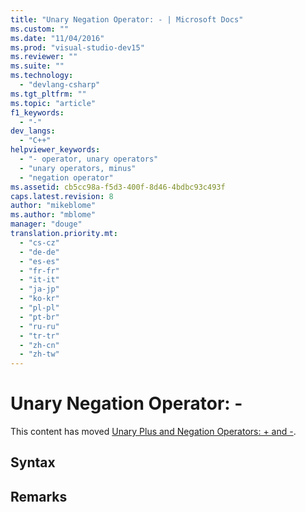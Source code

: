 ```yaml
---
title: "Unary Negation Operator: - | Microsoft Docs"
ms.custom: ""
ms.date: "11/04/2016"
ms.prod: "visual-studio-dev15"
ms.reviewer: ""
ms.suite: ""
ms.technology: 
  - "devlang-csharp"
ms.tgt_pltfrm: ""
ms.topic: "article"
f1_keywords: 
  - "-"
dev_langs: 
  - "C++"
helpviewer_keywords: 
  - "- operator, unary operators"
  - "unary operators, minus"
  - "negation operator"
ms.assetid: cb5cc98a-f5d3-400f-8d46-4bdbc93c493f
caps.latest.revision: 8
author: "mikeblome"
ms.author: "mblome"
manager: "douge"
translation.priority.mt: 
  - "cs-cz"
  - "de-de"
  - "es-es"
  - "fr-fr"
  - "it-it"
  - "ja-jp"
  - "ko-kr"
  - "pl-pl"
  - "pt-br"
  - "ru-ru"
  - "tr-tr"
  - "zh-cn"
  - "zh-tw"
---
```

# Unary Negation Operator: -
This content has moved [Unary Plus and Negation Operators: + and -](../Topic/Unary%20Plus%20and%20Negation%20Operators:%20+%20and%20-.md).  
  
## Syntax  
  
## Remarks